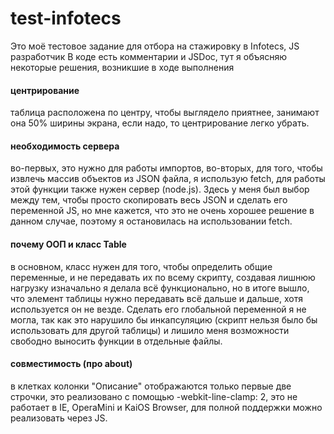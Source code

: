 # test-infotecs

Это моё тестовое задание для отбора на стажировку в Infotecs, JS разработчик
В коде есть комментарии и JSDoc, тут я объясняю некоторые решения, возникшие в ходе выполнения

#### центрирование
таблица расположена по центру, чтобы выглядело приятнее, занимают она 50% ширины экрана, если надо, то центрирование легко убрать.

#### необходимость сервера
во-первых, это нужно для работы импортов,
во-вторых, для того, чтобы извлечь массив объектов из JSON файла, я использую fetch, для работы этой функции также нужен сервер (node.js). Здесь у меня был выбор между тем, чтобы просто скопировать весь JSON и сделать его переменной JS, но мне кажется, что это не очень хорошее решение в данном случае, поэтому я остановилась на использовании fetch.

#### почему ООП и класс Table
в основном, класс нужен для того, чтобы определить общие переменные, и не передавать их по всему скрипту, создавая лишнюю нагрузку
изначально я делала всё функционально, но в итоге вышло, что элемент таблицы нужно передавать всё дальше и дальше, хотя используется он не везде. Сделать его глобальной переменной я не могла, так как это нарушило бы инкапсуляцию (скрипт нельзя было бы использовать для другой таблицы) и лишило меня возможности свободно выносить функции в отдельные файлы.

#### совместимость (про about)
в клетках колонки "Описание" отображаются только первые две строчки, это реализовано с помощью -webkit-line-clamp: 2, это не работает в IE, OperaMini и KaiOS Browser, для полной поддержки можно реализовать через JS.
